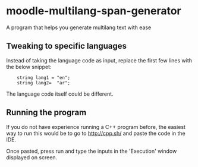 # moodle-multilang-span-generator
A program that helps you generate multilang text with ease

Tweaking to specific languages
------------------------------
Instead of taking the language code as input, replace the first few lines with the below snippet:
```
    string lang1 = "en";
    string lang2=  "ar";
```
The language code itself could be different.

Running the program
-------------------
If you do not have experience running a C++ program before, the easiest way to run this would be to go to http://cpp.sh/ and paste the code in the IDE.

Once pasted, press run and type the inputs in the 'Execution' window displayed on screen. 

